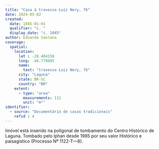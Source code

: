 ```yaml
---
title: "Casa à travessa Luiz Nery, 76"
date: 2024-05-02
created:
  date: 1845-01-01
  qualifier: "c. "
  display_date: "c. 1845"
author: Eduarda Santana
coverage:
  spatial:
    location:
      lat : -28.484150
      long: -48.779905
      name: 
        text: "travessa Luiz Nery, 76"
      city: "Laguna"
      state: BR-SC
      country: "BR"
    extent:
      - type: "area"
        measurements: 111
        unit: "m²"
identifier:
  - source: "Documentário de casas tradicionais"
    refid : 4
---
```


Imóvel está inserido na poligonal de tombamento do Centro Histórico de Laguna. Tombado pelo Iphan desde 1985 por seu valor Histórico e paisagístico (Processo Nº 1122-T—8).
